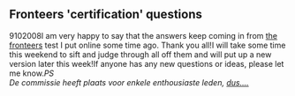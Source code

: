 <article><h1>Fronteers 'certification' questions </h1><time><span class="day">9</span><span class="month">10</span><span class="year">2008</span></time>I am very happy to say that the answers keep coming in from <a href="http://wnas.nl/fronteers/">the fronteers</a> test I  put online some time ago. Thank you all!I will take some time this weekend to sift and judge through all off them and will put up a new version later this week!If anyone has any new questions or ideas, please let me know.<em lang="nl">PS<br />De commissie heeft plaats voor enkele enthousiaste leden, <a href="http://wnas.nl/contact" title="mail maar even...">dus....</a></em></article>